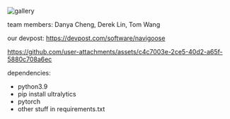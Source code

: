 ![gallery](https://github.com/user-attachments/assets/bb2808a8-cf7a-4134-99d2-dbb86081465d)

team members: Danya Cheng, Derek Lin, Tom Wang

our devpost: https://devpost.com/software/navigoose

https://github.com/user-attachments/assets/c4c7003e-2ce5-40d2-a65f-5880c708a6ec


dependencies:
- python3.9
- pip install ultralytics
- pytorch
- other stuff in requirements.txt

